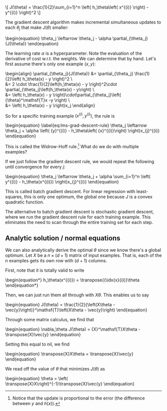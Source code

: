 \\[ J(\theta) = \frac{1}{2}\sum_{i=1}^n \left( h_\theta\left( x^{(i)} \right) - y^{(i)} \right)^2 \\]


The gradient descent algorithm makes incremental simultaneous updates to each $\theta_j$ that make $J(\theta)$ smaller:

\begin{equation}
\theta_j \leftarrow \theta_j - \alpha \partial_{\theta_j}{J(\theta)}
\end{equation}

The learning rate $\alpha$ is a hyperparameter. Note the evaluation of the derivative of cost w.r.t. the weights. We can determine that by hand. Let's first assume there's only one example $(x, y)$:

\begin{align}
\partial_{\theta_j}{J(\theta)} &= \partial_{\theta_j} \frac{1}{2}\left( h_\theta(x) - y \right)^2 \\\
&= 2 \cdot \frac{1}{2}\left(h_\theta(x) - y \right)^2\cdot \partial_{\theta_j}\left(h_\theta(x) - y\right) \\\
&= \left( h_\theta(x) - y \right)\cdot\partial_{\theta_j}\left( {\theta}^\mathsf{T}x -y \right) \\\
&= \left( h_\theta(x) - y \right)x_j
\end{align}

So for a specific training example $(x^{(i)}, y^{(i)})$, the rule is

\begin{equation} \label{eq:lms-grad-descent-rule}
\theta_j \leftarrow \theta_j + \alpha \left( {y}^{(i)} - h_\theta\left( {x}^{(i)}\right) \right)x_{j}^{(i)}
\end{equation}

This is called the Widrow-Hoff rule.[^1] What do we do with multiple examples?

If we just follow the gradient descent rule, we would repeat the following until convergence for every $j$:

\begin{equation}
\theta_j \leftarrow \theta_j + \alpha \sum_{i=1}^n \left( y^{(i)} - h_\theta(x^{(i)}) \right)x_{j}^{(i)}
\end{equation}



This is called batch gradient descent. For linear regression with least-squares, this is only one optimum, the global one because $J$ is a convex quadratic function. 

The alternative to batch gradient descent is stochastic gradient descent, where we run the gradient descent rule for each training example. This eliminates the need to scan through the entire training set for each step.

[^1]: Notice that the update is proportional to the error (the difference between $y$ and $h(x)$).

## Analytic solution / normal equations

We can also analytically derive the optimal $\theta$ since we know there's a global optimum. Let $X$ be a $n \times (d+1)$ matrix of input examples. That is, each of the $n$ examples gets its own row with $(d+1)$ columns. 

First, note that it is totally valid to write

\begin{equation*}
h_\theta(x^{(i)}) = \transpose{(\idx{x}{i})}\theta
\end{equation*}

Then, we can just run them all through with $X\theta$. This enables us to say

\begin{equation}
J(\theta) = \frac{1}{2}{\left(X\theta - \vec{y}\right)}^\mathsf{T}\left(X\theta - \vec{y}\right)
\end{equation}

Through some matrix calculus, we find that

\begin{equation}
\nabla_\theta J(\theta) = {X}^\mathsf{T}X\theta - \transpose{X}\vec{y}
\end{equation}

Setting this equal to nil, we find

\begin{equation}
\transpose{X}X\theta  = \transpose{X}\vec{y}
\end{equation}

We read off the value of $\theta$ that minimizes $J(\theta)$ as

\begin{equation}
\theta = \left( \transpose{X}X\right)^{-1}\transpose{X}\vec{y}
\end{equation}
